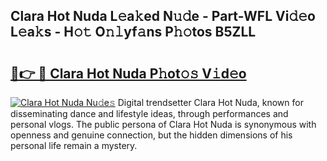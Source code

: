 ## Clara Hot Nuda L𝚎a𝚔ed N𝚞𝚍e - Part-WFL Vi𝚍𝚎o L𝚎a𝚔s - H𝚘𝚝 O𝚗𝚕yf𝚊ns P𝚑𝚘tos B5ZLL

# <h2><a href="http://kf4km5d.oniu.top/?m=Clara+Hot+Nuda">🔗👉 🔴 Clara Hot Nuda P𝚑ot𝚘𝚜 V𝚒d𝚎o</a></h2>

[![Clara Hot Nuda Nu𝚍e𝚜](https://i.imgur.com/0qMVB7G.gif)](http://kf4km5d.oniu.top/?m=Clara+Hot+Nuda)
Digital trendsetter Clara Hot Nuda, known for disseminating dance and lifestyle ideas, through performances and personal vlogs. The public persona of Clara Hot Nuda is synonymous with openness and genuine connection, but the hidden dimensions of his personal life remain a mystery.  
